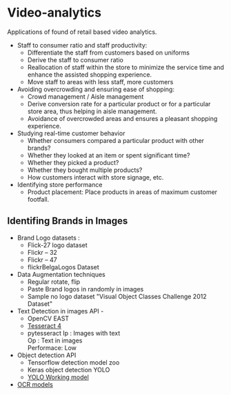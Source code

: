 # Video-analytics

Applications of found of retail based video analytics.
* Staff to consumer ratio and staff productivity: 
   * Differentiate the staff from customers based on uniforms
   * Derive the staff to consumer ratio
   * Reallocation of staff within the store to minimize the service time and enhance the assisted shopping experience.
   * Move staff to areas with less staff, more customers
* Avoiding overcrowding and ensuring ease of shopping:
   * Crowd management / Aisle management
   * Derive conversion rate for a particular product or for a particular store area, thus helping in aisle management.
   * Avoidance of overcrowded areas and ensures a pleasant shopping experience. 
* Studying real-time customer behavior 
   * Whether consumers compared a particular product with other brands?
   * Whether they looked at an item or spent significant time?
   * Whether they picked a product?
   * Whether they bought multiple products?
   * How customers interact with store signage, etc.
* Identifying store performance
   * Product placement: Place products in areas of maximum customer footfall. 
## Identifing Brands in Images
* Brand Logo datasets :
   * Flick-27 logo dataset
   * Flickr – 32
   * Flickr – 47
   * flickrBelgaLogos Dataset 
* Data Augmentation techniques
   * Regular rotate, flip
   * Paste Brand logos in randomly in images
   * Sample no logo dataset "Visual Object Classes Challenge 2012 Dataset"
* Text Detection in images API -
   * OpenCV EAST
   * [Tesseract 4](https://www.learnopencv.com/deep-learning-based-text-recognition-ocr-using-tesseract-and-opencv/)
   * pytesseract 
   Ip : Images with text<br>
   Op : Text in images<br>
   Performace: Low
* Object detection API
   * Tensorflow detection model zoo
   * Keras object detection YOLO
   * [YOLO Working model](https://pjreddie.com/darknet/yolo/)
* [OCR models](https://github.com/kba/awesome-ocr)
   
   
   
   
   
   
   
   
   
   
   
   
   
   
   
   
   
   
